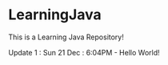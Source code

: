 LearningJava
============

This is a Learning Java Repository!

Update 1 : Sun 21 Dec : 6:04PM - Hello World!
